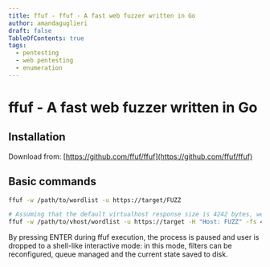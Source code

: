 ```yaml
---
title: ffuf - ffuf - A fast web fuzzer written in Go
author: amandaguglieri
draft: false
TableOfContents: true
tags:
  - pentesting
  - web pentesting
  - enumeration
---
```


# ffuf - A fast web fuzzer written in Go

## Installation

Download from: [https://github.com/ffuf/ffuf](https://github.com/ffuf/ffuf)


## Basic commands

```bash
ffuf -w /path/to/wordlist -u https://target/FUZZ

# Assuming that the default virtualhost response size is 4242 bytes, we can filter out all the responses of that size (`-fs 4242`)while fuzzing the Host - header:
ffuf -w /path/to/vhost/wordlist -u https://target -H "Host: FUZZ" -fs 4242
```

By pressing ENTER during ffuf execution, the process is paused and user is dropped to a shell-like interactive mode: in this mode, filters can be reconfigured, queue managed and the current state saved to disk.
